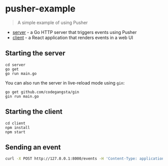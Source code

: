 # pusher-example

> A simple example of using Pusher

* [server](server) - a Go HTTP server that triggers events using Pusher
* [client](client) - a React application that renders events in a web UI

## Starting the server

```
cd server
go get
go run main.go
```

You can also run the server in live-reload mode using `gin`:

```
go get github.com/codegangsta/gin
gin run main.go
```

## Starting the client

```
cd client
npm install
npm start
```

## Sending an event

```bash
curl -X POST http://127.0.0.1:8000/events -H 'Content-Type: application/json' -d '{"foo": "bar"}'
```
